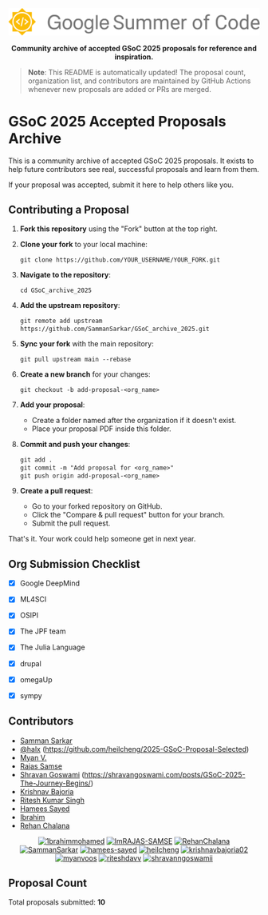 <!-- @format -->

<p align="center">
    <img src="https://github.com/Rishabh04-02/The-Beginners-Guide-to-Google-Summer-of-Code-GSoC/blob/master/gsoclogo.svg">    
</p>
<p align="center"><b>Community archive of accepted GSoC 2025 proposals for reference and inspiration.</b></p>

> **Note**: This README is automatically updated! The proposal count, organization list, and contributors are maintained by GitHub Actions whenever new proposals are added or PRs are merged.

# GSoC 2025 Accepted Proposals Archive

This is a community archive of accepted GSoC 2025 proposals. It exists to help future contributors see real, successful proposals and learn from them.

If your proposal was accepted, submit it here to help others like you.


## Contributing a Proposal

1. **Fork this repository** using the "Fork" button at the top right.
2. **Clone your fork** to your local machine:

   ```
   git clone https://github.com/YOUR_USERNAME/YOUR_FORK.git
   ```

3. **Navigate to the repository**:

   ```
   cd GSoC_archive_2025
   ```

4. **Add the upstream repository**:

   ```
   git remote add upstream https://github.com/SammanSarkar/GSoC_archive_2025.git
   ```

5. **Sync your fork** with the main repository:

   ```
   git pull upstream main --rebase
   ```

6. **Create a new branch** for your changes:

   ```
   git checkout -b add-proposal-<org_name>
   ```

7. **Add your proposal**:
   - Create a folder named after the organization if it doesn't exist.
   - Place your proposal PDF inside this folder.

8. **Commit and push your changes**:

   ```
   git add .
   git commit -m "Add proposal for <org_name>"
   git push origin add-proposal-<org_name>
   ```

9. **Create a pull request**:
   - Go to your forked repository on GitHub.
   - Click the "Compare & pull request" button for your branch.
   - Submit the pull request.

That's it. Your work could help someone get in next year.

## Org Submission Checklist

- [x] Google DeepMind
- [x] ML4SCI
- [x] OSIPI
- [x] The JPF team
- [x] The Julia Language
- [x] drupal
- [x] omegaUp
- [x] sympy





































































































































## Contributors

<!-- Add contributors below -->
- [Samman Sarkar](https://github.com/SammanSarkar)
- [@halx](https://github.com/heilcheng) (https://github.com/heilcheng/2025-GSoC-Proposal-Selected)
- [Myan V.](https://github.com/myanvoos)
- [Rajas Samse](https://github.com/ImRAJAS-SAMSE)
- [Shravan Goswami](https://github.com/shravanngoswamii) (https://shravangoswami.com/posts/GSoC-2025-The-Journey-Begins/)
- [Krishnav Bajoria](https://github.com/krishnavbajoria02)
- [Ritesh Kumar Singh](https://github.com/riteshdavv)
- [Hamees Sayed](https://github.com/hamees-sayed)
- [Ibrahim](https://github.com/1brahimmohamed)
- [Rehan Chalana](https://github.com/RehanChalana)

<div align="center">
  <a href="https://github.com/1brahimmohamed"><img src="https://github.com/1brahimmohamed.png" width="60px" alt="1brahimmohamed" /></a>
  <a href="https://github.com/ImRAJAS-SAMSE"><img src="https://github.com/ImRAJAS-SAMSE.png" width="60px" alt="ImRAJAS-SAMSE" /></a>
  <a href="https://github.com/RehanChalana"><img src="https://github.com/RehanChalana.png" width="60px" alt="RehanChalana" /></a>
  <a href="https://github.com/SammanSarkar"><img src="https://github.com/SammanSarkar.png" width="60px" alt="SammanSarkar" /></a>
  <a href="https://github.com/hamees-sayed"><img src="https://github.com/hamees-sayed.png" width="60px" alt="hamees-sayed" /></a>
  <a href="https://github.com/heilcheng"><img src="https://github.com/heilcheng.png" width="60px" alt="heilcheng" /></a>
  <a href="https://github.com/krishnavbajoria02"><img src="https://github.com/krishnavbajoria02.png" width="60px" alt="krishnavbajoria02" /></a>
  <a href="https://github.com/myanvoos"><img src="https://github.com/myanvoos.png" width="60px" alt="myanvoos" /></a>
  <a href="https://github.com/riteshdavv"><img src="https://github.com/riteshdavv.png" width="60px" alt="riteshdavv" /></a>
  <a href="https://github.com/shravanngoswamii"><img src="https://github.com/shravanngoswamii.png" width="60px" alt="shravanngoswamii" /></a>
</div>

## Proposal Count

Total proposals submitted: **10**


